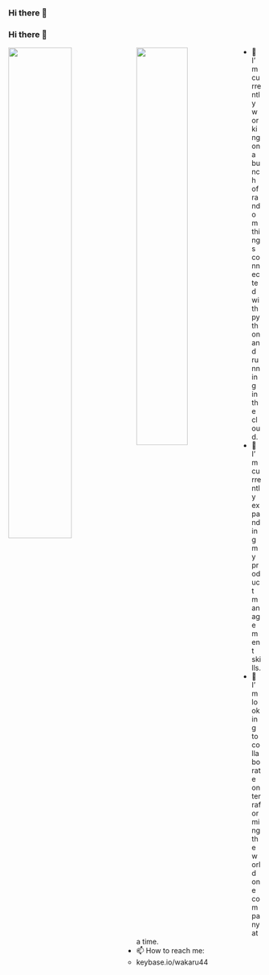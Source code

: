 ### Hi there 👋

<!--
**wakaru44/wakaru44** is a ✨ _special_ ✨ repository because its `README.md` (this file) appears on your GitHub profile.

Here are some ideas to get you started:

- 🔭 I’m currently working on ...
- 🌱 I’m currently learning ...
- 👯 I’m looking to collaborate on ...
- 🤔 I’m looking for help with ...
- 💬 Ask me about ...
- 📫 How to reach me: ...
- 😄 Pronouns: ...
- ⚡ Fun fact: ...
-->

### Hi there 👋


<img align="left" src="https://github-readme-stats.vercel.app/api?username=wakaru44&count_private=true&show_icons=true" width="50%"/><img align="left" src="https://github-readme-stats.vercel.app/api/top-langs/?username=wakaru44&layout=compact" width="45%" />



- 🔭 I’m currently working on a bunch of random things connected with python and running in the cloud.
- 🌱 I’m currently expanding my product management skills.
- 👯 I’m looking to collaborate on terraforming the world one company at a time.
- 📫 How to reach me:
    - keybase.io/wakaru44

<!--
- 🤔 I’m looking for help with ...
- 💬 Ask me about ...
- 😄 Pronouns: ...
- ⚡ Fun fact: ...
-->
